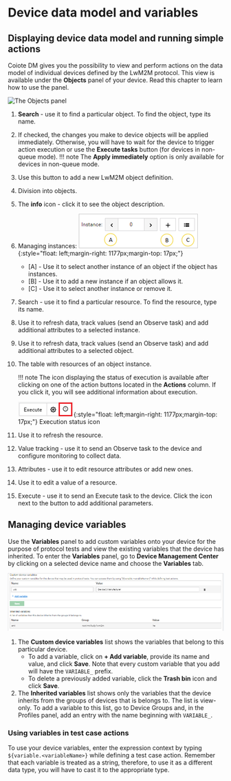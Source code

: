 # Device data model and variables

##	Displaying device data model and running simple actions

Coiote DM gives you the possibility to view and perform actions on the data model of individual devices defined by the LwM2M protocol. This view is available under the **Objects** panel of your device. Read this chapter to learn how to use the panel.

![The Objects panel](images/image062.png "The Objects panel")

1.	**Search** - use it to find a particular object. To find the object, type its name.
2.	If checked, the changes you make to device objects will be applied immediately. Otherwise, you will have to wait for the device to trigger action execution or use the **Execute tasks** button (for devices in non-queue mode).
      !!! note
          The **Apply immediately** option is only available for devices in non-queue mode.
3.	Use this button to add a new LwM2M object definition.
4.	Division into objects.
5.	The **info** icon - click it to see the object description.
6.	Managing instances:
![Instances](images/image063.png "Instances"){:style="float: left;margin-right: 1177px;margin-top: 17px;"}
     - [A] - Use it to select another instance of an object if the object has instances.
     - [B] - Use it to add a new instance if an object allows it.
     - [C] - Use it to select another instance or remove it.
7.	Search - use it to find a particular resource. To find the resource, type its name.
8.	Use it to refresh data, track values (send an Observe task) and add additional attributes to a selected instance.
9.	Use it to refresh data, track values (send an Observe task) and add additional attributes to a selected object.
10.	The table with resources of an object instance.

    !!! note
        The icon displaying the status of execution is available after clicking on one of the action buttons located in the **Actions** column. If you click it, you will see additional information about execution.

    ![Execution status icon](images/image064.png "Execution status icon"){:style="float: left;margin-right: 1177px;margin-top: 17px;"}
      Execution status icon

11.	Use it to refresh the resource.
12.	Value tracking - use it to send an Observe task to the device and configure monitoring to collect data.
13.	Attributes - use it to edit resource attributes or add new ones.
14.	Use it to edit a value of a resource.
15.	Execute - use it to send an Execute task to the device. Click the icon next to the button to add additional parameters.

##	Managing device variables

Use the **Variables** panel to add custom variables onto your device for the purpose of protocol tests and view the existing variables that the device has inherited.
To enter the **Variables** panel, go to **Device Management Center** by clicking on a selected device name and choose the **Variables** tab.

![Variables panel](images/image065.png "The variables panel")

1.	The **Custom device variables** list shows the variables that belong to this particular device.
    - To add a variable, click on **+ Add variable**, provide its name and value, and click **Save**. Note that every custom variable that you add will have the `VARIABLE_` prefix.
    - To delete a previously added variable, click the **Trash bin** icon and click **Save**.
2.	The **Inherited variables** list shows only the variables that the device inherits from the groups of devices that is belongs to. The list is view-only. To add a variable to this list, go to Device Groups and, in the Profiles panel, add an entry with the name beginning with `VARIABLE_`.

### Using variables in test case actions

To use your device variables, enter the expression context by typing ``${variable.<variableName>}`` while defining a test case action. Remember that each variable is treated as a string, therefore, to use it as a different data type, you will have to cast it to the appropriate type. 
